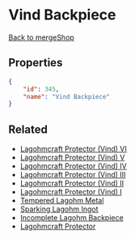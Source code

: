 # Vind Backpiece

<no description available>

[Back to mergeShop](../merge-shops.md)

## Properties

```json
{
    "id": 345,
    "name": "Vind Backpiece"
}
```

## Related

- [Lagohmcraft Protector (Vind) VI](../items/20319-lagohmcraft-protector-vind-vi.md)
- [Lagohmcraft Protector (Vind) V](../items/20318-lagohmcraft-protector-vind-v.md)
- [Lagohmcraft Protector (Vind) IV](../items/20317-lagohmcraft-protector-vind-iv.md)
- [Lagohmcraft Protector (Vind) III](../items/20316-lagohmcraft-protector-vind-iii.md)
- [Lagohmcraft Protector (Vind) II](../items/20315-lagohmcraft-protector-vind-ii.md)
- [Lagohmcraft Protector (Vind) I](../items/20314-lagohmcraft-protector-vind-i.md)
- [Tempered Lagohm Metal](../items/20281-tempered-lagohm-metal.md)
- [Sparking Lagohm Ingot](../items/20282-sparking-lagohm-ingot.md)
- [Incomplete Lagohm Backpiece](../items/20283-incomplete-lagohm-backpiece.md)
- [Lagohmcraft Protector](../items/20335-lagohmcraft-protector.md)

